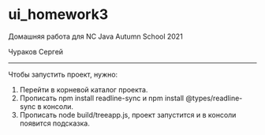 # ui_homework3

Домашняя работа для NC Java Autumn School 2021

Чураков Сергей

---

Чтобы запустить проект, нужно:

1. Перейти в корневой каталог проекта.
1. Прописать npm install readline-sync и  npm install @types/readline-sync в консоли.
1. Прописать node build/treeapp.js, проект запустится и в консоли появится подсказка.
